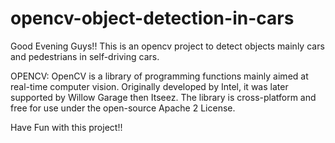 # opencv-object-detection-in-cars
Good Evening Guys!!
This is an opencv project to detect objects mainly cars and pedestrians in self-driving cars.

OPENCV:
OpenCV is a library of programming functions mainly aimed at real-time computer vision. Originally developed by Intel, it was later supported by Willow Garage then Itseez. The library is cross-platform and free for use under the open-source Apache 2 License.

Have Fun with this project!!
